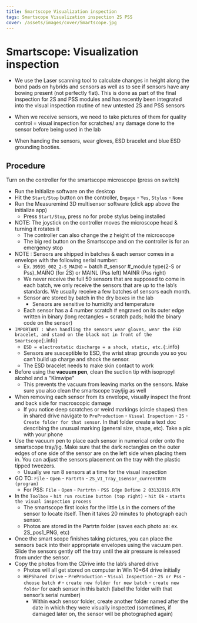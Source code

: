 ```yaml
---
title: Smartscope Visualization inspection
tags: Smartscope Visualization inspection 2S PSS
cover: /assets/images/cover/Smartscope.jpg
---
```


# Smartscope: Visualization inspection

* We use the Laser scanning tool to calculate changes in height along the bond pads on hybrids and sensors as well as to see if sensors have any bowing present (not perfectly flat). This is done as part of the final inspection for 2S and PSS modules and has recently been integrated into the visual inspection routine of new untested 2S and PSS sensors 

* When we receive sensors, we need to take pictures of them for quality control = visual inspection for scratches/ any damage done to the sensor before being used in the lab
* When handing the sensors, wear gloves, ESD bracelet and blue ESD grounding booties. 

## Procedure

Turn on the controller for the smartscope microscope (press on switch)
* Run the Initialize software on the desktop
* Hit the `Start/Stop` button on the controller, `Engage` - `Yes`, `Stylus` - `None`
* Run the Measuremind 3D multisensor software (click app above the initialize app)
    * Press `Start/Stop`, press no for probe stylus being installed 
* NOTE: The joystick on the controller moves the microscope head & turning it rotates it 
    * The controller can also change the z height of the microscope
    * The big red button on the Smartscope and on the controller is for an emergency stop
* NOTE : Sensors are shipped in batches & each sensor comes in a envelope with the following serial number:
    * Ex. `39595_002_2-S_MAINO` = batch #_sensor #_module type(2-S or Pss)_MAINO (for 2S) or MAINL (Pss left) MAINR (Pss right)
    * We never receive the full 50 sensors that are supposed to come in each batch, we only receive the sensors that are up to the lab’s standards. We usually receive a few batches of sensors each month. 
    * Sensor are stored by batch in the dry boxes in the lab
        * Sensors are sensitive to humidity and temperature 
    * Each sensor has a 4 number scratch # engraved on its outer edge written in binary (long rectangles = scratch pads; hold the binary code on the sensor)
* `IMPORTANT : When handling the sensors wear gloves, wear the ESD bracelet, and stand on the black mat in front of the Smartscope`{:.info}
    * `ESD = electrostatic discharge = a shock, static, etc.`{:.info}
    * Sensors are susceptible to ESD, the wrist strap grounds you so you can’t build up charge and shock the sensor. 
    * The ESD bracelet needs to make skin contact to work
* Before using the **vacuum pen**, clean the suction tip with isopropyl alcohol and a "Kimwipe"
    * This prevents the vacuum from leaving marks on the sensors. Make sure you also clean the smartscope tray/jig as well
* When removing each sensor from its envelope, visually inspect the front and back side for macroscopic damage
    * If you notice deep scratches or weird markings (circle shapes) then in shared drive navigate to `PreProduction` - `Visual Inspection` - `2S` - `Create folder for that sensor`. In that folder create a text doc describing the unusual marking (general size, shape, etc). Take a pic with your phone
* Use the vacuum pen to place each sensor in numerical order onto the smartscope tray/jig. Make sure that the dark rectangles on the outer edges of one side of the sensor are on the left side when placing them in. You can adjust the sensors placement on the tray with the plastic tipped tweezers.
    * Usually we run 8 sensors at a time for the visual inspection
* GO TO: 
    `File` - `Open` - `Partrtn` - `2S_VI_Tray_1sensor_currentRTN (program)`
    * For PSS: 
    `File` - `Open` - `Partrtn` - `PSS Edge Define 2 03132019.RTN`
* In the `Toolbox` - `hit run routine button (top right)` - `hit Ok` - `starts the visual inspection process`
    * The smartscope first looks for the little Ls in the corners of the sensor to locate itself. Then it takes 20 minutes to photograph each sensor.
    * Photos are stored in the Partrtn folder (saves each photo as: ex. 2S_pos1_PNG, etc)
* Once the smart scope finishes taking pictures, you can place the sensors back into their appropriate envelopes using the vacuum pen. Slide the sensors gently off the tray until the air pressure is released from under the sensor. 
* Copy the photos from the CDrive into the lab’s shared drive 
    * Photos will all get stored on computer in Win 10×64 drive initially
    * `HEPShared Drive` - `PreProduction` - `Visual Inspection` - `2S or Pss` - `choose batch #` - `create new folder for new batch` - `create new folder` for each sensor in this batch (label the folder with that sensor’s serial number)
        * Within each sensor folder, create another folder named after the date in which they were visually inspected (sometimes, if damaged later on, the sensor will be photographed again)